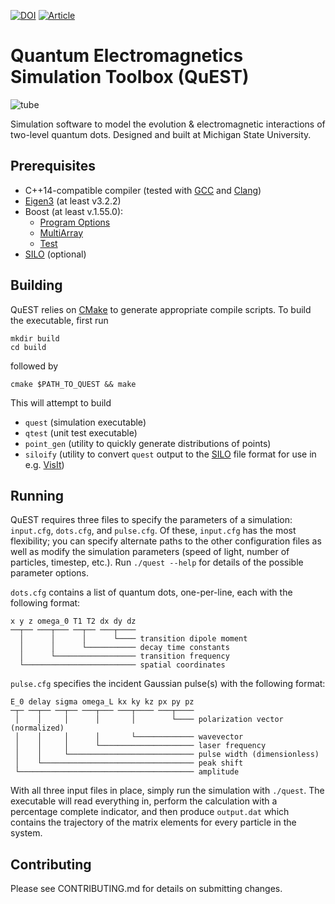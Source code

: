 [![DOI](https://zenodo.org/badge/37320094.svg)](https://zenodo.org/badge/latestdoi/37320094)
[![Article](https://img.shields.io/badge/article-Phys.%20Rev.%20A%2096%2C%20033816-B10DC9.svg)](https://journals.aps.org/pra/abstract/10.1103/PhysRevA.96.033816)

# Quantum Electromagnetics Simulation Toolbox (QuEST)
![tube](https://user-images.githubusercontent.com/193990/31498525-20bb0fb0-af30-11e7-9e6a-9a85f99cdb09.png)

Simulation software to model the evolution & electromagnetic interactions of
two-level quantum dots. Designed and built at Michigan State University.

## Prerequisites

* C++14-compatible compiler (tested with [GCC](https://gcc.gnu.org/) and
  [Clang](https://clang.llvm.org/))
* [Eigen3](http://eigen.tuxfamily.org) (at least v3.2.2)
* Boost (at least v.1.55.0):
  * [Program
    Options](http://www.boost.org/doc/libs/1_55_0/doc/html/program_options.html)
  * [MultiArray](http://www.boost.org/doc/libs/1_55_0/libs/multi_array/doc/index.html)
  * [Test](http://www.boost.org/doc/libs/1_64_0/libs/test/doc/html/index.html)
* [SILO](https://wci.llnl.gov/simulation/computer-codes/silo) (optional)

## Building

QuEST relies on [CMake](https://cmake.org/) to generate appropriate compile
scripts. To build the executable, first run

    mkdir build
    cd build

followed by

    cmake $PATH_TO_QUEST && make

This will attempt to build

* `quest` (simulation executable)
* `qtest` (unit test executable)
* `point_gen` (utility to quickly generate distributions of points)
* `siloify` (utility to convert `quest` output to the
  [SILO](https://wci.llnl.gov/simulation/computer-codes/silo) file format for
  use in e.g. [VisIt](https://wci.llnl.gov/simulation/computer-codes/visit/))

## Running

QuEST requires three files to specify the parameters of a simulation:
`input.cfg`, `dots.cfg`, and `pulse.cfg`. Of these, `input.cfg` has the most
flexibility; you can specify alternate paths to the other configuration files
as well as modify the simulation parameters (speed of light, number of
particles, timestep, etc.). Run `./quest --help` for details of the possible
parameter options.

`dots.cfg` contains a list of quantum dots, one-per-line, each with the
following format:

```
x y z omega_0 T1 T2 dx dy dz
──┬── ───┬─── ──┬── ───┬────
  │      │      │      └──── transition dipole moment
  │      │      └─────────── decay time constants   
  │      └────────────────── transition frequency
  └───────────────────────── spatial coordinates
```

`pulse.cfg` specifies the incident Gaussian pulse(s) with the following format:

```
E_0 delay sigma omega_L kx ky kz px py pz
─┬─ ──┬── ──┬── ───┬─── ───┬──── ───┬────
 │    │     │      │       │        └──── polarization vector (normalized)
 │    │     │      │       └───────────── wavevector
 │    │     │      └───────────────────── laser frequency
 │    │     └──────────────────────────── pulse width (dimensionless)
 │    └────────────────────────────────── peak shift
 └─────────────────────────────────────── amplitude
```


With all three input files in place, simply run the simulation with `./quest`.
The executable will read everything in, perform the calculation with a
percentage complete indicator, and then produce `output.dat` which contains the
trajectory of the matrix elements for every particle in the system.

## Contributing

Please see CONTRIBUTING.md for details on submitting changes.
